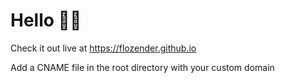 # Hello 👋🏻

Check it out live at https://flozender.github.io


Add a CNAME file in the root directory with your custom domain
